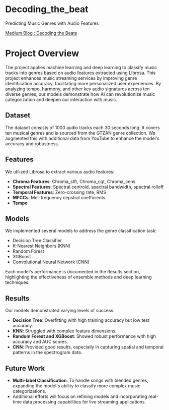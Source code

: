 # Decoding_the_beat
Predicting Music Genres with Audio Features

[Medium Blog : Decoding the Beats ](https://medium.com/@ksimmonds92/decoding-the-beat-predicting-music-genres-with-audio-features-6ec2ee9dae52)


# Project Overview

The project applies machine learning and deep learning to classify music tracks into genres based on audio features extracted using Librosa. This project enhances music streaming services by improving genre identification accuracy, facilitating more personalized user experiences. By analyzing tempo, harmony, and other key audio signatures across ten diverse genres, our models demonstrate how AI can revolutionize music categorization and deepen our interaction with music.

## Dataset

The dataset consists of 1000 audio tracks each 30 seconds long. It covers ten musical genres and is sourced from the GTZAN genre collection. We augmented this with additional data from YouTube to enhance the model's accuracy and robustness.

## Features

We utilized Librosa to extract various audio features:
- **Chroma Features**: Chroma_stft, Chroma_cqt, Chroma_cens
- **Spectral Features**: Spectral centroid, spectral bandwidth, spectral rolloff
- **Temporal Features**: Zero-crossing rate, RMS
- **MFCCs**: Mel-frequency cepstral coefficients
- **Tempo**

## Models

We implemented several models to address the genre classification task:
- Decision Tree Classifier
- K-Nearest Neighbors (KNN)
- Random Forest
- XGBoost
- Convolutional Neural Network (CNN)

Each model's performance is documented in the Results section, highlighting the effectiveness of ensemble methods and deep learning techniques.

## Results

Our models demonstrated varying levels of success:
- **Decision Tree**: Overfitting with high training accuracy but low test accuracy.
- **KNN**: Struggled with complex feature dimensions.
- **Random Forest and XGBoost**: Showed robust performance with high accuracy and AUC scores.
- **CNN**: Provided good results, especially in capturing spatial and temporal patterns in the spectrogram data.

## Future Work

- **Multi-label Classification**: To handle songs with blended genres, expanding the model's ability to classify more complex music categorizations.
- Additional efforts will focus on refining models and incorporating real-time data processing capabilities for live streaming applications.

